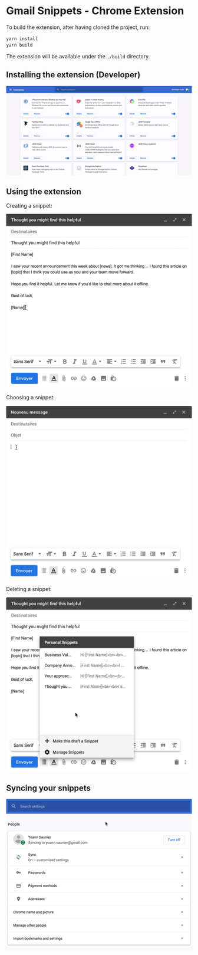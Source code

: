 # Gmail Snippets - Chrome Extension

To build the extension, after having cloned the project, run:

```bash
yarn install
yarn build
```

The extension will be available under the `./build` directory.

## Installing the extension (Developer)

![](gif/gif1.gif)

## Using the extension

Creating a snippet:

![](gif/gif2.gif)

Choosing a snippet:

![](gif/gif3.gif)

Deleting a snippet:

![](gif/gif4.gif)

## Syncing your snippets

![](gif/gif5.gif)
